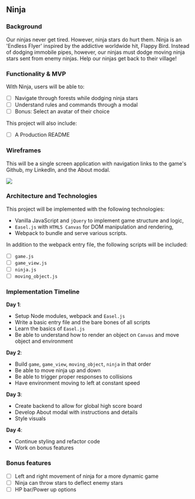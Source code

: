 ## Ninja

### Background

Our ninjas never get tired. However, ninja stars do hurt them. Ninja is an 'Endless Flyer' inspired by the addictive worldwide hit, Flappy Bird. Instead of dodging immobile pipes, however, our ninjas must dodge moving ninja stars sent from enemy ninjas. Help our ninjas get back to their village!

### Functionality & MVP  

With Ninja, users will be able to:

- [ ] Navigate through forests while dodging ninja stars
- [ ] Understand rules and commands through a modal
- [ ] Bonus: Select an avatar of their choice

This project will also include:

- [ ] A Production README

### Wireframes

This will be a single screen application with navigation links to the game's Github, my LinkedIn, and the About modal.

<img src="./docs/main.png" />

### Architecture and Technologies

This project will be implemented with the following technologies:

- Vanilla JavaScript and `jQuery` to implement game structure and logic,
- `Easel.js` with `HTML5 Canvas` for DOM manipulation and rendering,
- Webpack to bundle and serve various scripts.

In addition to the webpack entry file, the following scripts will be included:
- [ ] `game.js`
- [ ] `game_view.js`
- [ ] `ninja.js`
- [ ] `moving_object.js`

### Implementation Timeline

**Day 1**:
- Setup Node modules, webpack and `Easel.js`
- Write a basic entry file and the bare bones of all scripts
- Learn the basics of `Easel.js`
- Be able to understand how to render an object on `Canvas` and move object and environment

**Day 2**:

- Build `game`, `game_view`, `moving_object`, `ninja` in that order
- Be able to move ninja up and down
- Be able to trigger proper responses to collisions
- Have environment moving to left at constant speed

**Day 3**:

- Create backend to allow for global high score board
- Develop About modal with instructions and details
- Style visuals


**Day 4**:

- Continue styling and refactor code
- Work on bonus features

### Bonus features

- [ ] Left and right movement of ninja for a more dynamic game
- [ ] Ninja can throw stars to deflect enemy stars
- [ ] HP bar/Power up options
